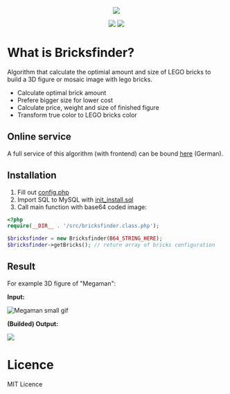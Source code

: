 <p align="center"><img src="https://www.bit01.de/wp-content/uploads/2017/02/bit01_logo_bricksfinder.png" /></p>

<p align="center"><img src="https://img.shields.io/maintenance/no/2019" /> <img src="https://img.shields.io/github/v/release/bitnulleins/lego-bricks-finder" /></p>

# What is Bricksfinder?

Algorithm that calculate the optimial amount and size of LEGO bricks to build a 3D figure or mosaic image with lego bricks.

* Calculate optimal brick amount
* Prefere bigger size for lower cost
* Calculate price, weight and size of finished figure
* Transform true color to LEGO bricks color

## Online service

A full service of this algorithm (with frontend) can be bound <a href="http://bricksfinder.bitnulleins.de" target="_blank">here</a> (German).

## Installation

1. Fill out [config.php](config_example.php)
2. Import SQL to MySQL with [init_install.sql](init_install.sql)
3. Call main function with base64 coded image:
```php
<?php
require(__DIR__ . '/src/bricksfinder.class.php');

$bricksfinder = new Bricksfinder(B64_STRING_HERE);
$bricksfinder->getBricks(); // return array of bricks configuration
```

## Result

For example 3D figure of "Megaman":

**Input:**

![Megaman small gif](https://www.bit01.de/wp-content/uploads/2020/06/Mega_Man_sprite_Left.png)

**(Builded) Output:**

<img src="https://www.bit01.de/wp-content/uploads/2020/06/Figure.gif" />

# Licence

MIT Licence
